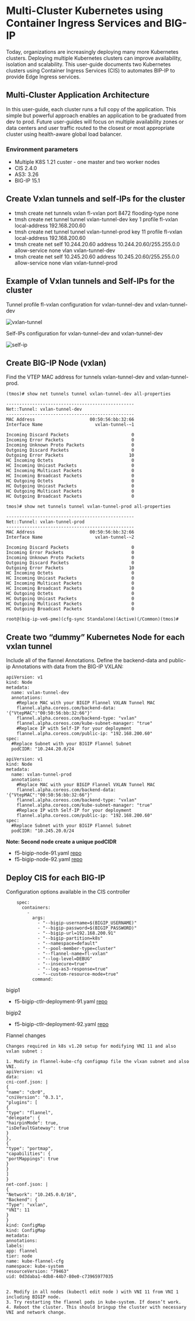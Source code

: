 # Multi-Cluster Kubernetes using Container Ingress Services and BIG-IP

Today, organizations are increasingly deploying many more Kubernetes clusters. Deploying multiple Kubernetes clusters can improve availability, isolation and scalability. This user-guide documents two Kubernetes clusters using Container Ingress Services (CIS) to automates BIP-IP to provide Edge Ingress services.   

## Multi-Cluster Application Architecture

In this user-guide, each cluster runs a full copy of the application. This simple but powerful approach enables an application to be graduated from dev to prod. Future user-guides will focus on multiple availability zones or data centers and user traffic routed to the closest or most appropriate cluster using health-aware global load balancer. 

### Environment parameters

* Multiple K8S 1.21 custer - one master and two worker nodes
* CIS 2.4.0
* AS3: 3.26
* BIG-IP 15.1

## Create Vxlan tunnels and self-IPs for the cluster

* tmsh create net tunnels vxlan fl-vxlan port 8472 flooding-type none
* tmsh create net tunnel tunnel vxlan-tunnel-dev key 1 profile fl-vxlan local-address 192.168.200.60
* tmsh create net tunnel tunnel vxlan-tunnel-prod key 11 profile fl-vxlan local-address 192.168.200.60
* tmsh create net self 10.244.20.60 address 10.244.20.60/255.255.0.0 allow-service none vlan vxlan-tunnel-dev
* tmsh create net self 10.245.20.60 address 10.245.20.60/255.255.0.0 allow-service none vlan vxlan-tunnel-prod

## Example of Vxlan tunnels and Self-IPs for the cluster

Tunnel profile fl-vxlan configuration for vxlan-tunnel-dev and vxlan-tunnel-dev

![vxlan-tunnel](https://github.com/mdditt2000/kubernetes-1-21/blob/main/cis%202.4/multi-cluster/diagrams/2021-05-04_10-24-52.png)

Self-IPs configuration for vxlan-tunnel-dev and vxlan-tunnel-dev

![self-ip](https://github.com/mdditt2000/kubernetes-1-21/blob/main/cis%202.4/multi-cluster/diagrams/2021-05-04_10-30-14.png)

## Create BIG-IP Node (vxlan)

Find the VTEP MAC address for tunnels vxlan-tunnel-dev and vxlan-tunnel-prod.

```
(tmos)# show net tunnels tunnel vxlan-tunnel-dev all-properties

-------------------------------------------------
Net::Tunnel: vxlan-tunnel-dev
-------------------------------------------------
MAC Address                     00:50:56:bb:32:66
Interface Name                    vxlan-tunnel-~1

Incoming Discard Packets                        0
Incoming Error Packets                          0
Incoming Unknown Proto Packets                  0
Outgoing Discard Packets                        0
Outgoing Error Packets                         10
HC Incoming Octets                              0
HC Incoming Unicast Packets                     0
HC Incoming Multicast Packets                   0
HC Incoming Broadcast Packets                   0
HC Outgoing Octets                              0
HC Outgoing Unicast Packets                     0
HC Outgoing Multicast Packets                   0
HC Outgoing Broadcast Packets                   0

```

```
tmos)# show net tunnels tunnel vxlan-tunnel-prod all-properties

-------------------------------------------------
Net::Tunnel: vxlan-tunnel-prod
-------------------------------------------------
MAC Address                     00:50:56:bb:32:66
Interface Name                    vxlan-tunnel-~2

Incoming Discard Packets                        0
Incoming Error Packets                          0
Incoming Unknown Proto Packets                  0
Outgoing Discard Packets                        0
Outgoing Error Packets                         10
HC Incoming Octets                              0
HC Incoming Unicast Packets                     0
HC Incoming Multicast Packets                   0
HC Incoming Broadcast Packets                   0
HC Outgoing Octets                              0
HC Outgoing Unicast Packets                     0
HC Outgoing Multicast Packets                   0
HC Outgoing Broadcast Packets                   0

root@(big-ip-ve6-pme)(cfg-sync Standalone)(Active)(/Common)(tmos)#

```

## Create two “dummy” Kubernetes Node for each vxlan tunnel

Include all of the flannel Annotations. Define the backend-data and public-ip Annotations with data from the BIG-IP VXLAN:

```
apiVersion: v1
kind: Node
metadata:
  name: vxlan-tunnel-dev
  annotations:
    #Replace MAC with your BIGIP Flannel VXLAN Tunnel MAC
    flannel.alpha.coreos.com/backend-data: '{"VtepMAC":"00:50:56:bb:32:66"}'
    flannel.alpha.coreos.com/backend-type: "vxlan"
    flannel.alpha.coreos.com/kube-subnet-manager: "true"
    #Replace IP with Self-IP for your deployment
    flannel.alpha.coreos.com/public-ip: "192.168.200.60"
spec:
  #Replace Subnet with your BIGIP Flannel Subnet
  podCIDR: "10.244.20.0/24
```

```
apiVersion: v1
kind: Node
metadata:
  name: vxlan-tunnel-prod
  annotations:
    #Replace MAC with your BIGIP Flannel VXLAN Tunnel MAC
    flannel.alpha.coreos.com/backend-data: '{"VtepMAC":"00:50:56:bb:32:66"}'
    flannel.alpha.coreos.com/backend-type: "vxlan"
    flannel.alpha.coreos.com/kube-subnet-manager: "true"
    #Replace IP with Self-IP for your deployment
    flannel.alpha.coreos.com/public-ip: "192.168.200.60"
spec:
  #Replace Subnet with your BIGIP Flannel Subnet
  podCIDR: "10.245.20.0/24
```

**Note: Second node create a unique podCIDR**

* f5-bigip-node-91.yaml [repo](https://github.com/mdditt2000/kubernetes-1-20/blob/main/cis%202.4/ha-cluster/big-ip-91/f5-bigip-node-91.yaml)
* f5-bigip-node-92.yaml [repo](https://github.com/mdditt2000/kubernetes-1-20/blob/main/cis%202.4/ha-cluster/big-ip-92/f5-bigip-node-92.yaml)






## Deploy CIS for each BIG-IP

Configuration options available in the CIS controller
```
    spec: 
      containers: 
        - 
          args: 
            - "--bigip-username=$(BIGIP_USERNAME)"
            - "--bigip-password=$(BIGIP_PASSWORD)"
            - "--bigip-url=192.168.200.91"
            - "--bigip-partition=k8s"
            - "--namespace=default"
            - "--pool-member-type=cluster"
            - "--flannel-name=fl-vxlan"
            - "--log-level=DEBUG"
            - "--insecure=true"
            - "--log-as3-response=true"
            - "--custom-resource-mode=true"
          command: 
```

bigip1
* f5-bigip-ctlr-deployment-91.yaml [repo](https://github.com/mdditt2000/kubernetes-1-20/blob/main/cis%202.4/ha-cluster/big-ip-91/f5-bigip-ctlr-deployment-91.yaml)

bigip2
* f5-bigip-ctlr-deployment-92.yaml [repo](https://github.com/mdditt2000/kubernetes-1-20/blob/main/cis%202.4/ha-cluster/big-ip-92/f5-bigip-ctlr-deployment-92.yaml)

Flannel changes

```
Changes required in k8s v1.20 setup for modifying VNI 11 and also vxlan subnet :
 
1. Modify in flannel-kube-cfg configmap file the vlxan subnet and also VNI.
apiVersion: v1
data:
cni-conf.json: |
{
"name": "cbr0",
"cniVersion": "0.3.1",
"plugins": [
{
"type": "flannel",
"delegate": {
"hairpinMode": true,
"isDefaultGateway": true
}
},
{
"type": "portmap",
"capabilities": {
"portMappings": true
}
}
]
}
net-conf.json: |
{
"Network": "10.245.0.0/16",
"Backend": {
"Type": "vxlan",
"VNI": 11
}
}
kind: ConfigMap
kind: ConfigMap
metadata:
annotations:
labels:
app: flannel
tier: node
name: kube-flannel-cfg
namespace: kube-system
resourceVersion: "79463"
uid: 0d3daba1-4db8-44b7-80e0-c73965977035


2. Modify in all nodes (kubectl edit node ) with VNI 11 from VNI 1 including BIGIP node.
3. Try restarting the flannel pods in kube-system. If doesn’t work.
4. Reboot the cluster. This should bringup the cluster with necessary VNI and network change.
```